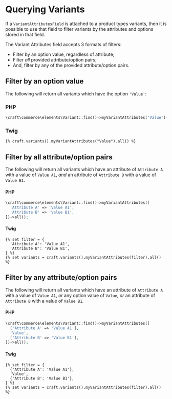 # Querying Variants

If a `VariantAttributesField` is attached to a product types variants, then it is possible to use that field to filter
variants by the attributes and options stored in that field.

The Variant Attributes field accepts 3 formats of filters:

- Filter by an option value, regardless of attribute;
- Filter _all_ provided attribute/option pairs;
- And, filter by any of the provided attribute/option pairs.

## Filter by an option value

The following will return all variants which have the option `'Value'`:

### PHP

```php
\craft\commerce\elements\Variant::find()->myVariantAttributes('Value')->all();
```

### Twig

```twig
{% craft.variants().myVariantAttributes("Value").all() %}
```

## Filter by all attribute/option pairs

The following will return all variants which have an attribute of `Attribute A` with a value of `Value A1`, _and_ an
attribute of `Attribute B` with a value of `Value B1`.

#### PHP

```php
\craft\commerce\elements\Variant::find()->myVariantAttributes([
  'Attribute A' => 'Value A1',
  'Attribute B' => 'Value B1',
])->all();
```

#### Twig

```twig
{% set filter = {
  'Attribute A': 'Value A1',
  'Attribute B': 'Value B1',
} %}
{% set variants = craft.variants().myVariantAttributes(filter).all() %}
```

## Filter by any attribute/option pairs

The following will return all variants which have an attribute of `Attribute A` with a value of `Value A1`, _or_ any
option value of `Value`, _or_ an attribute of `Attribute B` with a value of `Value B1`.

#### PHP

```php
\craft\commerce\elements\Variant::find()->myVariantAttributes([
  ['Attribute A' => 'Value A1'],
  'Value',
  ['Attribute B' => 'Value B1'],
])->all();
```

#### Twig

```twig
{% set filter = {
  {'Attribute A': 'Value A1'},
  'Value',
  {'Attribute B': 'Value B1'},
} %}
{% set variants = craft.variants().myVariantAttributes(filter).all() %}
```
